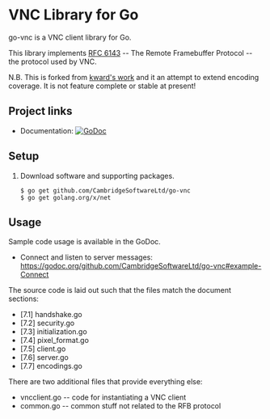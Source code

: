 # VNC Library for Go
go-vnc is a VNC client library for Go.

This library implements [RFC 6143][RFC6143] -- The Remote Framebuffer Protocol
-- the protocol used by VNC.

N.B. This is forked from [kward's work](https://github.com/kward/go-vnc) and it an attempt to extend encoding coverage. It is not feature complete or stable at present!

## Project links
* Documentation: [![GoDoc][GoDocStatus]][GoDoc]

## Setup
1. Download software and supporting packages.

    ```
    $ go get github.com/CambridgeSoftwareLtd/go-vnc
    $ go get golang.org/x/net
    ```

## Usage
Sample code usage is available in the GoDoc.

- Connect and listen to server messages: <https://godoc.org/github.com/CambridgeSoftwareLtd/go-vnc#example-Connect>

The source code is laid out such that the files match the document sections:

- [7.1] handshake.go
- [7.2] security.go
- [7.3] initialization.go
- [7.4] pixel_format.go
- [7.5] client.go
- [7.6] server.go
- [7.7] encodings.go

There are two additional files that provide everything else:

- vncclient.go -- code for instantiating a VNC client
- common.go -- common stuff not related to the RFB protocol


<!--- Links -->
[RFC6143]: http://tools.ietf.org/html/rfc6143

[GoDoc]: https://godoc.org/github.com/CambridgeSoftwareLtd/go-vnc
[GoDocStatus]: https://godoc.org/github.com/CambridgeSoftwareLtd/go-vnc?status.svg

